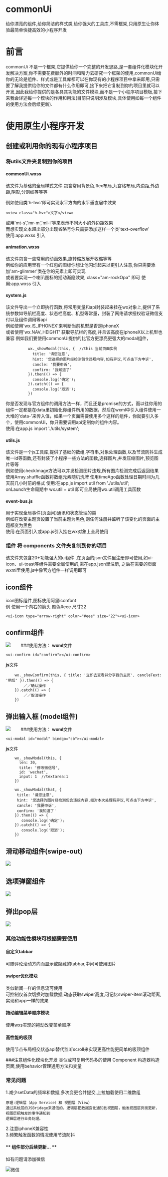 # commonUi
给你漂亮的组件,给你简洁的样式类,给你强大的工具库,不需框架,只用原生让你体验最简单快捷高效的小程序开发
# 前言
commonUi 不是一个框架,它提供给你一个完整的开发思路,是一套组件化模块化开发解决方案,你不需要花费额外的时间和精力去研究一个框架的使用,commonUi给你的无论是组件、样式或是工具库都可以在你现有的小程序项目中拿来即用,只需要了解我提供给你的文件都有什么作用即可,接下来把它复制到你的项目里就可以开发,因此我给你提供的是各具其功能的文件模块,而不是一个小程序项目模板,接下来我会详述每一个模块的作用和用法(目前只说明涉及模块,具体使用如每一个组件的使用方法会后续更新).
# 使用原生小程序开发
## 创建或利用你的现有小程序项目
### 将utils文件夹复制到你的项目
#### **commonUi.wxss**
该文件为基础的全局样式文件.包含常用背景色,flex布局,九宫格布局,内边距,外边距,阴影,分割线等等等  

例如使用类'h-hvc'即可实现水平方向的水平垂直居中效果  

    <view class="h-hvc">文字</view>  
    
或用'mt-s','mr-m','ml-l'等来表示不同大小的外边距效果  
而想实现文本超出部分出现省略号你只需要添加这样一个类'text-overflow'  
使用:app.wxss 引入  
#### **animation.wxss**
该文件包含一些常用的动画效果,旋转缩放展开收缩等等  
例如你的应用里有一个红包的图标你想让他闪烁起来以更引人注意,你只需要添加'am-glimmer'类在你的元素上即可实现  
或者要实现一个喇叭图标的摇动渐隐效果, class="am-rockOpa" 即可
使用:app.wxss 引入  
#### **system.js**
该文件导出一个立即执行函数,将常用变量和api封装起来挂在wx对象上,提供了系统参数如导航栏高度、状态栏高度、机型等常量，封装了网络请求授权验证微信支付以及组件调用等api  
例如使用'wx.IS_IPHONEX'来判断当前机型是否是iphoneX  
或者使用'wx.NAV_HEIGHT' 获取导航栏的高度,并且该高度在iphoneX以上机型也兼容
例如我们要使用commonUi提供的比官方更漂亮更强大的modal组件，    

              wx._showModal(this, {  //this 当前页面实例  
                title: '请您注意',  
                hint: '您选择的图片经检测包含违规内容,如有异议,可点击下方申诉',  
                cancle: '我要申诉',  
                confirm: '我知道了'  
              }).then(() => {  
                console.log('确定');  
              }).catch(() => {  
                console.log('取消');  
              })
              
你是否发现与官方组件的调用方法一样，而且还是promise的方式，而以往你用的组件一定都是在data里初始化你组件所用的数据，然后在wxml中引入组件使用一大堆的‘data-’来传入值，如果一个页面需要使用多个这样的组件，你就要引入多个，使用commonUi，你只需要调用api定制你的组件内容。  
使用:在app.js import './utils/system';  
#### **utils.js**
该文件是一个js工具库,提供了基础的数组,字符串,对象处理函数,以及节流防抖生成唯一id等函数,还有封装了小程序一些方法的函数,选择图片,并发压缩图片,预览图片等等   
例如使用checkImage方法可以并发检测图片违规,所有图片检测完成后返回结果  
使用Array.shuffle函数将数组元素随机洗牌
使用timeAgo函数处理日期时间为几天前几小时前的格式
使用:在app.js import util from './utils/util';  
onLaunch生命周期中 wx.util = util  即可全局使用wx.util调用工具函数  
#### **event-bus.js**
用于实现全局事件(页面间)通讯和状态管理的类  
例如在改变主题页设置了当前主题为黑色,则任何注册并监听了该变化的页面的主题都变为黑色  
使用:在页面引入或app.js引入挂在wx对象上全局使用  
### 组件 将 components 文件夹复制到你的项目
该文件夹包含20+功能强大的ui组件 ,在页面的json文件里注册即可使用,如ui-icon、ui-toast等组件需要全局使用的,需在app.json里注册,
之后在需要的页面wxml里使用,js中像官方组件一样调用即可
## icon组件
icon图标组件,图标使用阿里iconfont  
例 使用一个向右的箭头 颜色#eee 尺寸22  

    <ui-icon type="arrow-right" color="#eee" size="22"><ui-icon>  
    

## confirm组件
![](http://yun.qyayun.com/2020/04/02/9d42a18e40e4475880c520000766557a.PNG)　　
###使用方法：
**wxml**文件　

	<ui-confirm id="confirm"></ui-confirm>

**js**文件
	
	    wx._showConfirm(this, { title: '立即去查看并分享我的主页', cancleText: '稍后' }).then(() => {
    		／／确认操作
        }).catch(() => {
			／／取消操作
		})

## 弹出输入框 (model组件)
![](http://yun.qyayun.com/2020/04/02/342439e340d328ba80f5145e7c420d32.PNG)　　
###使用方法：
**wxml**文件　

	<ui-modal id="modal" bindgo="cb"></ui-modal>

**js**文件
	
        wx._showModal(this, {
          len: 30,
          title: '修改微信号',
          id: 'wechat',
          input: 1	//textarea:1
        })

        wx._showModal(that, {
         title: '请您注意',
         hint: '您选择的图片经检测包含违规内容,如对本次处理有异议,可点击下方申诉',
         cancle: '我要申诉',
         confirm: '我知道了'
        }).then(() => {
           console.log('确定');
        }).catch(() => {
           console.log('取消');
        })

## 滑动移动组件(swipe-out)
![](http://yun.qyayun.com/2020/04/02/08aaa73a40af4da380e9000f461b5013.PNG)　

## 选项弹窗组件
![](http://yun.qyayun.com/2020/04/02/2ffaa8b5403d972b804163e39f66b140.PNG)　

## 弹出pop层
![](http://yun.qyayun.com/2020/04/02/e831fd7440c5d202803388cce4c2fd0a.PNG)　


### 其他功能性模块可根据需要使用 
#### **自定义tabbar**
可随评论滚动方向而显示或隐藏的tabbar,中间可使用图片  
#### **swiper优化模块**
类似新闻一样的信息流可使用  
可控制仅首次切换时加载数据;动态获取swiper高度,可记忆swiper-item滚动距离,实现和app一样的效果  
#### **拖动编辑菜单顺序模块**
使用wxs实现的拖动改变菜单顺序  
#### **高性能的吸顶**
使用节点布局相交状态api替代监听scroll来实现更高性能更简单的吸顶组件  


###注意组件化模块化开发
类似或可复用代码多的使用 Component 构造器构造页面,使用behavior管理通用方法和变量

### 常见问题

1.减少setData的频率和数据,多次变更合并提交,上拉加载使用二维数组  

	原理:逻辑层（App Service）和 视图层（View）
	通过系统层的JSBridage来通信的，逻辑层把数据变化通知到视图层，触发视图层页面更新，视图层把触发的事件通知到
	逻辑层进行业务处理。
2.注意iphoneX兼容性  
3.频繁触发函数的情况使用节流防抖

#### ** 组件部分后续更新...  **

如有问题请添加微信  

![微信](http://yun.qyayun.com/2020/03/30/612cca7b40e1a955809e0a1eb21643a5.jpg)  

